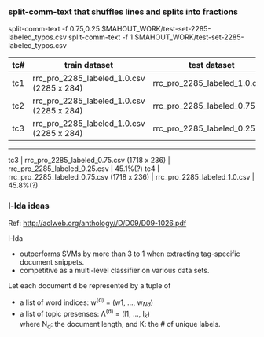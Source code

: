 ### split-comm-text that shuffles lines and splits into fractions

split-comm-text -f 0.75,0.25 $MAHOUT_WORK/test-set-2285-labeled_typos.csv
split-comm-text -f 1 $MAHOUT_WORK/test-set-2285-labeled_typos.csv

tc# | train dataset | test dataset | accuracy
--- | --- | --- | ---
tc1 | rrc_pro_2285_labeled_1.0.csv (2285 x 284) | rrc_pro_2285_labeled_1.0.csv | 78.8%
tc2 | rrc_pro_2285_labeled_1.0.csv (2285 x 284) | rrc_pro_2285_labeled_0.75.csv | 80.1%
tc3 | rrc_pro_2285_labeled_1.0.csv (2285 x 284) | rrc_pro_2285_labeled_0.25.csv | 80.1%

***

tc3 | rrc_pro_2285_labeled_0.75.csv (1718 x 236) | rrc_pro_2285_labeled_0.25.csv | 45.1%(?)
tc4 | rrc_pro_2285_labeled_0.75.csv (1718 x 236) | rrc_pro_2285_labeled_1.0.csv | 45.8%(?)



### l-lda ideas

Ref: http://aclweb.org/anthology//D/D09/D09-1026.pdf

l-lda
* outperforms SVMs by more than 3 to 1 when extracting tag-specific document snippets.
* competitive as a multi-level classifier on various data sets.

Let each document d be represented by a tuple of
* a list of word indices: w<sup>(d)</sup> = (w1, ..., w<sub>_Nd_</sub>)
* a list of topic presenses: Λ<sup>(d)</sup> = (l1, ..., l<sub>_k_</sub>)  
  where N<sub>d</sub>: the document length, and K: the # of unique labels.
